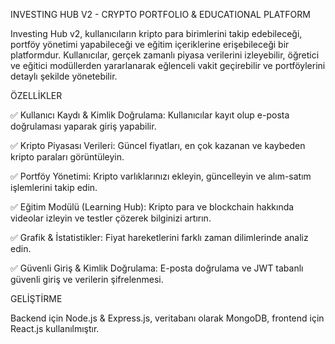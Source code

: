 INVESTING HUB V2 - CRYPTO PORTFOLIO & EDUCATIONAL PLATFORM

Investing Hub v2, kullanıcıların kripto para birimlerini takip edebileceği, portföy yönetimi yapabileceği ve eğitim içeriklerine erişebileceği bir platformdur. Kullanıcılar, gerçek zamanlı piyasa verilerini izleyebilir, öğretici ve eğitici modüllerden yararlanarak eğlenceli vakit geçirebilir ve portföylerini detaylı şekilde yönetebilir.


ÖZELLİKLER

✅ Kullanıcı Kaydı & Kimlik Doğrulama: Kullanıcılar kayıt olup e-posta doğrulaması yaparak giriş yapabilir.

✅ Kripto Piyasası Verileri: Güncel fiyatları, en çok kazanan ve kaybeden kripto paraları görüntüleyin.

✅ Portföy Yönetimi: Kripto varlıklarınızı ekleyin, güncelleyin ve alım-satım işlemlerini takip edin.

✅ Eğitim Modülü (Learning Hub): Kripto para ve blockchain hakkında videolar izleyin ve testler çözerek bilginizi artırın.

✅ Grafik & İstatistikler: Fiyat hareketlerini farklı zaman dilimlerinde analiz edin.

✅ Güvenli Giriş & Kimlik Doğrulama: E-posta doğrulama ve JWT tabanlı güvenli giriş ve verilerin şifrelenmesi.



GELİŞTİRME

Backend için Node.js & Express.js, veritabanı olarak MongoDB, frontend için React.js kullanılmıştır.
